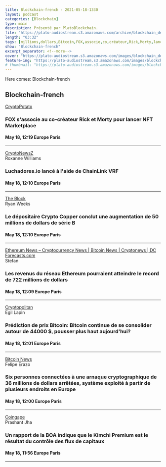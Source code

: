 ```yaml
---
title: Blockchain-french - 2021-05-18-1330
layout: podcast
categories: [Blockchain]
type: main
description: Présenté par PlatoBlockchain.
file: "https://plato-audiostream.s3.amazonaws.com/archive/blockchain_dev_fr-2021-05-18-1330.mp3" 
length: "03:32"
tags: [millions,dollars,Bitcoin,FOX,associe,co,créateur,Rick,Morty,lancer,NFT,Marketplace,]
show: "Blockchain-french"
excerpt_separator: <!--more-->
cover: "https://plato-audiostream.s3.amazonaws.com/images/blockchain_dev_fr-2021-05-18-1330.png"
feature-img: "https://plato-audiostream.s3.amazonaws.com/images/blockchain_dev_fr-2021-05-18-1330.png"
# thumbnail: "https://plato-audiostream.s3.amazonaws.com/images/blockchain_dev_fr-2021-05-18-1330_t.png"
---
```


Here comes: Blockchain-french
<!--more-->
## Blockchain-french



[CryptoPotato](https://cryptopotato.com/fox-partners-with-rick-and-morty-co-creator-to-launch-nft-marketplace/)  
  

### FOX s&#39;associe au co-créateur Rick et Morty pour lancer NFT Marketplace

#### May 18, 12:19 Europe Paris

----  


[CryptoNewsZ](https://www.cryptonewsz.com/luchadores-io-launched-using-chainlink-vrf/)  
Roxanne Williams  

### Luchadores.io lancé à l&#39;aide de ChainLink VRF

#### May 18, 12:10 Europe Paris

----  


[The Block](https://www.theblockcrypto.com/linked/105168/crypto-custodian-copper-closes-50-million-series-b-raise?utm_source=rss&utm_medium=rss)  
Ryan Weeks  

### Le dépositaire Crypto Copper conclut une augmentation de 50 millions de dollars de série B

#### May 18, 12:10 Europe Paris

----  


[Ethereum News – Cryptocurrency News | Bitcoin News | Cryptonews | DC Forecasts.com](https://www.dcforecasts.com/ethereum-news/ethereum-network-revenue-could-breach-record-722-million/)  
Stefan  

### Les revenus du réseau Ethereum pourraient atteindre le record de 722 millions de dollars

#### May 18, 12:09 Europe Paris

----  


[Cryptopolitan](https://www.cryptopolitan.com/bitcoin-price-prediction-2021-05-18/)  
Egil Lapin  

### Prédiction de prix Bitcoin: Bitcoin continue de se consolider autour de 44000 $, pousser plus haut aujourd&#39;hui?

#### May 18, 12:01 Europe Paris

----  


[Bitcoin News](https://news.bitcoin.com/six-people-connected-to-a-36m-crypto-scam-arrested-scheme-operated-from-multiple-locations-in-europe/)  
Felipe Erazo  

### Six personnes connectées à une arnaque cryptographique de 36 millions de dollars arrêtées, système exploité à partir de plusieurs endroits en Europe

#### May 18, 12:00 Europe Paris

----  


[Coingape](https://coingape.com/boa-report-says-kimchi-premium-result-of-capital-flow-control/)  
Prashant Jha  

### Un rapport de la BOA indique que le Kimchi Premium est le résultat du contrôle des flux de capitaux

#### May 18, 11:56 Europe Paris

----  
  